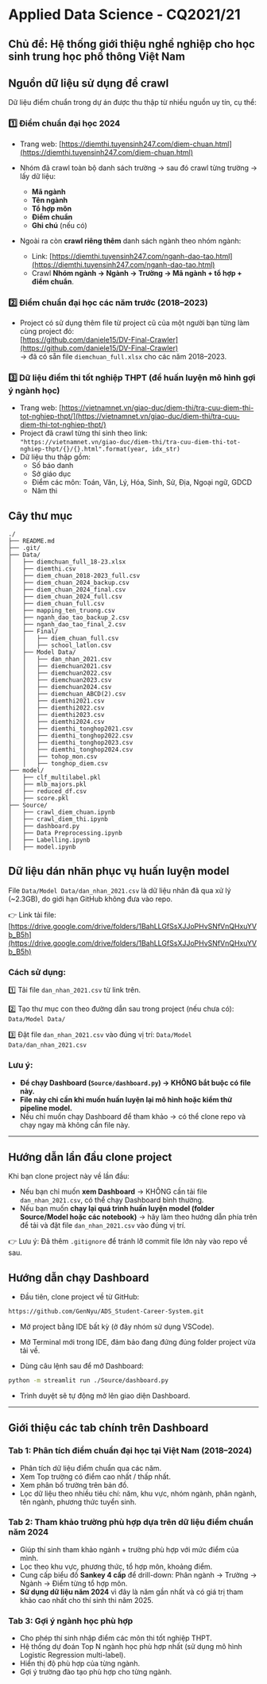# **Applied Data Science - CQ2021/21**

## **Chủ đề: Hệ thống giới thiệu nghề nghiệp cho học sinh trung học phổ thông Việt Nam**

## **Nguồn dữ liệu sử dụng để crawl**
Dữ liệu điểm chuẩn trong dự án được thu thập từ nhiều nguồn uy tín, cụ thể:
### 1️⃣ Điểm chuẩn đại học 2024

- Trang web: [https://diemthi.tuyensinh247.com/diem-chuan.html](https://diemthi.tuyensinh247.com/diem-chuan.html)
- Nhóm đã crawl toàn bộ danh sách trường → sau đó crawl từng trường → lấy dữ liệu:  
  - **Mã ngành**
  - **Tên ngành**
  - **Tổ hợp môn**
  - **Điểm chuẩn**
  - **Ghi chú** (nếu có)

- Ngoài ra còn **crawl riêng thêm** danh sách ngành theo nhóm ngành:
  - Link: [https://diemthi.tuyensinh247.com/nganh-dao-tao.html](https://diemthi.tuyensinh247.com/nganh-dao-tao.html)
  - Crawl **Nhóm ngành → Ngành → Trường → Mã ngành + tổ hợp + điểm chuẩn**.

### 2️⃣ Điểm chuẩn đại học các năm trước (2018–2023)

- Project có sử dụng thêm file từ project cũ của một người bạn từng làm cùng project đó:  
  [https://github.com/daniele15/DV-Final-Crawler](https://github.com/daniele15/DV-Final-Crawler)  
  → đã có sẵn file `diemchuan_full.xlsx` cho các năm 2018–2023.

### 3️⃣ Dữ liệu điểm thi tốt nghiệp THPT (để huấn luyện mô hình gợi ý ngành học)

- Trang web: [https://vietnamnet.vn/giao-duc/diem-thi/tra-cuu-diem-thi-tot-nghiep-thpt/](https://vietnamnet.vn/giao-duc/diem-thi/tra-cuu-diem-thi-tot-nghiep-thpt/)
- Project đã crawl từng thí sinh theo link:  
  `"https://vietnamnet.vn/giao-duc/diem-thi/tra-cuu-diem-thi-tot-nghiep-thpt/{}/{}.html".format(year, idx_str)`
- Dữ liệu thu thập gồm:
  - Số báo danh
  - Sở giáo dục
  - Điểm các môn: Toán, Văn, Lý, Hóa, Sinh, Sử, Địa, Ngoại ngữ, GDCD
  - Năm thi

## **Cây thư mục**
```
./
├── README.md
├── .git/
├── Data/
│   ├── diemchuan_full_18-23.xlsx
│   ├── diemthi.csv
│   ├── diem_chuan_2018-2023_full.csv
│   ├── diem_chuan_2024_backup.csv
│   ├── diem_chuan_2024_final.csv
│   ├── diem_chuan_2024_full.csv
│   ├── diem_chuan_full.csv
│   ├── mapping_ten_truong.csv
│   ├── nganh_dao_tao_backup_2.csv
│   ├── nganh_dao_tao_final_2.csv
│   ├── Final/
│   │   ├── diem_chuan_full.csv
│   │   ├── school_latlon.csv
│   ├── Model Data/
│   │   ├── dan_nhan_2021.csv
│   │   ├── diemchuan2021.csv
│   │   ├── diemchuan2022.csv
│   │   ├── diemchuan2023.csv
│   │   ├── diemchuan2024.csv
│   │   ├── diemchuan_ABCD(2).csv
│   │   ├── diemthi2021.csv
│   │   ├── diemthi2022.csv
│   │   ├── diemthi2023.csv
│   │   ├── diemthi2024.csv
│   │   ├── diemthi_tonghop2021.csv
│   │   ├── diemthi_tonghop2022.csv
│   │   ├── diemthi_tonghop2023.csv
│   │   ├── diemthi_tonghop2024.csv
│   │   ├── tohop_mon.csv
│   │   ├── tonghop_diem.csv
├── model/
│   ├── clf_multilabel.pkl
│   ├── mlb_majors.pkl
│   ├── reduced_df.csv
│   ├── score.pkl
├── Source/
│   ├── crawl_diem_chuan.ipynb
│   ├── crawl_diem_thi.ipynb
│   ├── dashboard.py
│   ├── Data Preprocessing.ipynb
│   ├── Labelling.ipynb
│   ├── model.ipynb
```


## **Dữ liệu dán nhãn phục vụ huấn luyện model**

File `Data/Model Data/dan_nhan_2021.csv` là dữ liệu nhãn đã qua xử lý (~2.3GB), do giới hạn GitHub không đưa vào repo.

👉 Link tải file: [https://drive.google.com/drive/folders/1BahLLGfSsXJJoPHvSNfVnQHxuYVb_B5h](https://drive.google.com/drive/folders/1BahLLGfSsXJJoPHvSNfVnQHxuYVb_B5h)

### Cách sử dụng:

1️⃣ Tải file `dan_nhan_2021.csv` từ link trên.

2️⃣ Tạo thư mục con theo đường dẫn sau trong project (nếu chưa có): `Data/Model Data/`

3️⃣ Đặt file `dan_nhan_2021.csv` vào đúng vị trí: `Data/Model Data/dan_nhan_2021.csv`


### Lưu ý:

- **Để chạy Dashboard (`Source/dashboard.py`) → KHÔNG bắt buộc có file này.**
- **File này chỉ cần khi muốn huấn luyện lại mô hình hoặc kiểm thử pipeline model.**
- Nếu chỉ muốn chạy Dashboard để tham khảo → có thể clone repo và chạy ngay mà không cần file này.

---

## **Hướng dẫn lần đầu clone project**

Khi bạn clone project này về lần đầu:

- Nếu bạn chỉ muốn **xem Dashboard** → KHÔNG cần tải file `dan_nhan_2021.csv`, có thể chạy Dashboard bình thường.
- Nếu bạn muốn **chạy lại quá trình huấn luyện model (folder Source/Model hoặc các notebook)** → hãy làm theo hướng dẫn phía trên để tải và đặt file `dan_nhan_2021.csv` vào đúng vị trí.

👉 Lưu ý: Đã thêm `.gitignore` để tránh lỡ commit file lớn này vào repo về sau.

## **Hướng dẫn chạy Dashboard**

- Đầu tiên, clone project về từ GitHub:

```bash
https://github.com/GenNyu/ADS_Student-Career-System.git
```

- Mở project bằng IDE bất kỳ (ở đây nhóm sử dụng VSCode).

- Mở Terminal mới trong IDE, đảm bảo đang đứng đúng folder project vừa tải về.

- Dùng câu lệnh sau để mở Dashboard:

```bash
python -m streamlit run ./Source/dashboard.py
```
- Trình duyệt sẽ tự động mở lên giao diện Dashboard.

---

## **Giới thiệu các tab chính trên Dashboard**

### Tab 1: Phân tích điểm chuẩn đại học tại Việt Nam (2018–2024)

- Phân tích dữ liệu điểm chuẩn qua các năm.
- Xem Top trường có điểm cao nhất / thấp nhất.
- Xem phân bố trường trên bản đồ.
- Lọc dữ liệu theo nhiều tiêu chí: năm, khu vực, nhóm ngành, phân ngành, tên ngành, phương thức tuyển sinh.

### Tab 2: Tham khảo trường phù hợp dựa trên dữ liệu điểm chuẩn năm 2024

- Giúp thí sinh tham khảo ngành + trường phù hợp với mức điểm của mình.
- Lọc theo khu vực, phương thức, tổ hợp môn, khoảng điểm.
- Cung cấp biểu đồ **Sankey 4 cấp** để drill-down: Phân ngành → Trường → Ngành → Điểm từng tổ hợp môn.
- **Sử dụng dữ liệu năm 2024** vì đây là năm gần nhất và có giá trị tham khảo cao nhất cho thí sinh thi năm 2025.

### Tab 3: Gợi ý ngành học phù hợp

- Cho phép thí sinh nhập điểm các môn thi tốt nghiệp THPT.
- Hệ thống dự đoán Top N ngành học phù hợp nhất (sử dụng mô hình Logistic Regression multi-label).
- Hiển thị độ phù hợp của từng ngành.
- Gợi ý trường đào tạo phù hợp cho từng ngành.
